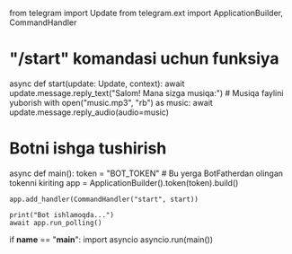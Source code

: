 from telegram import Update
from telegram.ext import ApplicationBuilder, CommandHandler

# "/start" komandasi uchun funksiya
async def start(update: Update, context):
    await update.message.reply_text("Salom! Mana sizga musiqa:")
    # Musiqa faylini yuborish
    with open("music.mp3", "rb") as music:
        await update.message.reply_audio(audio=music)

# Botni ishga tushirish
async def main():
    token = "BOT_TOKEN"  # Bu yerga BotFatherdan olingan tokenni kiriting
    app = ApplicationBuilder().token(token).build()

    app.add_handler(CommandHandler("start", start))

    print("Bot ishlamoqda...")
    await app.run_polling()

if __name__ == "__main__":
    import asyncio
    asyncio.run(main())
